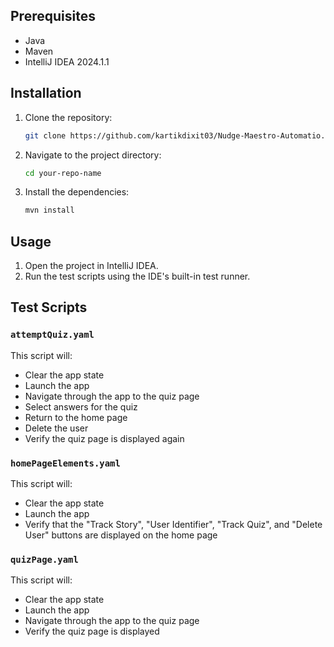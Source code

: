 ## Prerequisites

- Java
- Maven
- IntelliJ IDEA 2024.1.1

## Installation

1. Clone the repository:
    ```sh
    git clone https://github.com/kartikdixit03/Nudge-Maestro-Automatio.git
    ```
2. Navigate to the project directory:
    ```sh
    cd your-repo-name
    ```
3. Install the dependencies:
    ```sh
    mvn install
    ```

## Usage

1. Open the project in IntelliJ IDEA.
2. Run the test scripts using the IDE's built-in test runner.

## Test Scripts

### `attemptQuiz.yaml`

This script will:
- Clear the app state
- Launch the app
- Navigate through the app to the quiz page
- Select answers for the quiz
- Return to the home page
- Delete the user
- Verify the quiz page is displayed again

### `homePageElements.yaml`

This script will:
- Clear the app state
- Launch the app
- Verify that the "Track Story", "User Identifier", "Track Quiz", and "Delete User" buttons are displayed on the home page

### `quizPage.yaml`

This script will:
- Clear the app state
- Launch the app
- Navigate through the app to the quiz page
- Verify the quiz page is displayed
